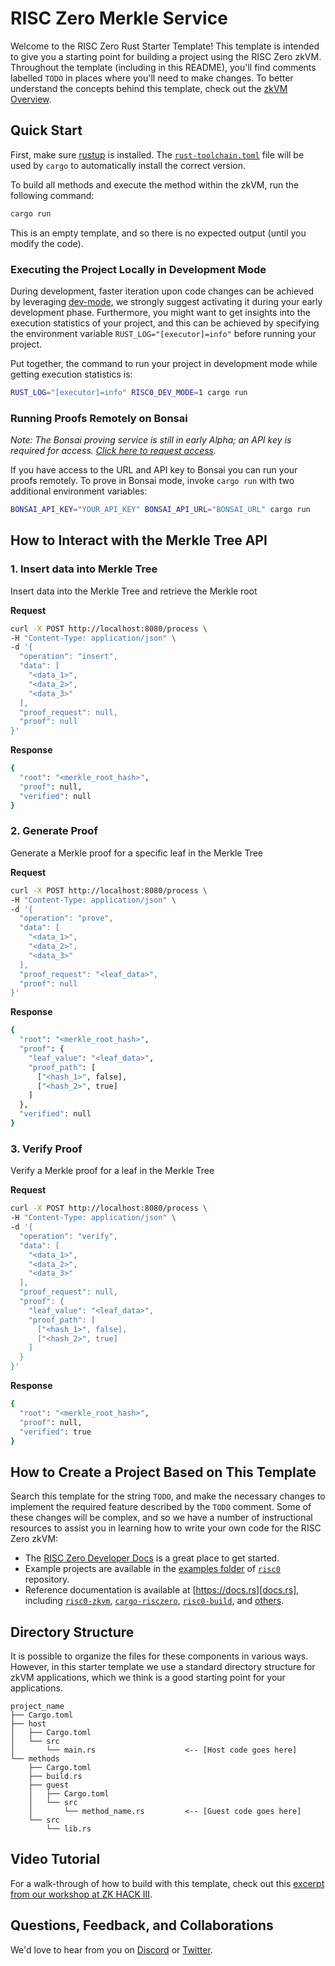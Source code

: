 # RISC Zero Merkle Service

Welcome to the RISC Zero Rust Starter Template! This template is intended to
give you a starting point for building a project using the RISC Zero zkVM.
Throughout the template (including in this README), you'll find comments
labelled `TODO` in places where you'll need to make changes. To better
understand the concepts behind this template, check out the [zkVM
Overview][zkvm-overview].

## Quick Start

First, make sure [rustup] is installed. The
[`rust-toolchain.toml`][rust-toolchain] file will be used by `cargo` to
automatically install the correct version.

To build all methods and execute the method within the zkVM, run the following
command:

```bash
cargo run
```

This is an empty template, and so there is no expected output (until you modify
the code).

### Executing the Project Locally in Development Mode

During development, faster iteration upon code changes can be achieved by leveraging [dev-mode], we strongly suggest activating it during your early development phase. Furthermore, you might want to get insights into the execution statistics of your project, and this can be achieved by specifying the environment variable `RUST_LOG="[executor]=info"` before running your project.

Put together, the command to run your project in development mode while getting execution statistics is:

```bash
RUST_LOG="[executor]=info" RISC0_DEV_MODE=1 cargo run
```

### Running Proofs Remotely on Bonsai

_Note: The Bonsai proving service is still in early Alpha; an API key is
required for access. [Click here to request access][bonsai access]._

If you have access to the URL and API key to Bonsai you can run your proofs
remotely. To prove in Bonsai mode, invoke `cargo run` with two additional
environment variables:

```bash
BONSAI_API_KEY="YOUR_API_KEY" BONSAI_API_URL="BONSAI_URL" cargo run
```

## How to Interact with the Merkle Tree API

### 1. Insert data into Merkle Tree
Insert data into the Merkle Tree and retrieve the Merkle root

**Request**

```bash
curl -X POST http://localhost:8080/process \
-H "Content-Type: application/json" \
-d '{
  "operation": "insert",
  "data": [
    "<data_1>",
    "<data_2>",
    "<data_3>"
  ],
  "proof_request": null,
  "proof": null
}'
```

**Response**

```bash
{
  "root": "<merkle_root_hash>",
  "proof": null,
  "verified": null
}
```

### 2. Generate Proof
Generate a Merkle proof for a specific leaf in the Merkle Tree

**Request**

```bash
curl -X POST http://localhost:8080/process \
-H "Content-Type: application/json" \
-d '{
  "operation": "prove",
  "data": [
    "<data_1>",
    "<data_2>",
    "<data_3>"
  ],
  "proof_request": "<leaf_data>",
  "proof": null
}'
```

**Response**

```bash
{
  "root": "<merkle_root_hash>",
  "proof": {
    "leaf_value": "<leaf_data>",
    "proof_path": [
      ["<hash_1>", false],
      ["<hash_2>", true]
    ]
  },
  "verified": null
}
```

### 3. Verify Proof
Verify a Merkle proof for a leaf in the Merkle Tree

**Request**

```bash
curl -X POST http://localhost:8080/process \
-H "Content-Type: application/json" \
-d '{
  "operation": "verify",
  "data": [
    "<data_1>",
    "<data_2>",
    "<data_3>"
  ],
  "proof_request": null,
  "proof": {
    "leaf_value": "<leaf_data>",
    "proof_path": [
      ["<hash_1>", false],
      ["<hash_2>", true]
    ]
  }
}'
```

**Response**

```bash
{
  "root": "<merkle_root_hash>",
  "proof": null,
  "verified": true
}
```

## How to Create a Project Based on This Template

Search this template for the string `TODO`, and make the necessary changes to
implement the required feature described by the `TODO` comment. Some of these
changes will be complex, and so we have a number of instructional resources to
assist you in learning how to write your own code for the RISC Zero zkVM:

- The [RISC Zero Developer Docs][dev-docs] is a great place to get started.
- Example projects are available in the [examples folder][examples] of
  [`risc0`][risc0-repo] repository.
- Reference documentation is available at [https://docs.rs][docs.rs], including
  [`risc0-zkvm`][risc0-zkvm], [`cargo-risczero`][cargo-risczero],
  [`risc0-build`][risc0-build], and [others][crates].

## Directory Structure

It is possible to organize the files for these components in various ways.
However, in this starter template we use a standard directory structure for zkVM
applications, which we think is a good starting point for your applications.

```text
project_name
├── Cargo.toml
├── host
│   ├── Cargo.toml
│   └── src
│       └── main.rs                    <-- [Host code goes here]
└── methods
    ├── Cargo.toml
    ├── build.rs
    ├── guest
    │   ├── Cargo.toml
    │   └── src
    │       └── method_name.rs         <-- [Guest code goes here]
    └── src
        └── lib.rs
```

## Video Tutorial

For a walk-through of how to build with this template, check out this [excerpt
from our workshop at ZK HACK III][zkhack-iii].

## Questions, Feedback, and Collaborations

We'd love to hear from you on [Discord][discord] or [Twitter][twitter].

[bonsai access]: https://bonsai.xyz/apply
[cargo-risczero]: https://docs.rs/cargo-risczero
[crates]: https://github.com/risc0/risc0/blob/main/README.md#rust-binaries
[dev-docs]: https://dev.risczero.com
[dev-mode]: https://dev.risczero.com/api/generating-proofs/dev-mode
[discord]: https://discord.gg/risczero
[docs.rs]: https://docs.rs/releases/search?query=risc0
[examples]: https://github.com/risc0/risc0/tree/main/examples
[risc0-build]: https://docs.rs/risc0-build
[risc0-repo]: https://www.github.com/risc0/risc0
[risc0-zkvm]: https://docs.rs/risc0-zkvm
[rust-toolchain]: rust-toolchain.toml
[rustup]: https://rustup.rs
[twitter]: https://twitter.com/risczero
[zkhack-iii]: https://www.youtube.com/watch?v=Yg_BGqj_6lg&list=PLcPzhUaCxlCgig7ofeARMPwQ8vbuD6hC5&index=5
[zkvm-overview]: https://dev.risczero.com/zkvm

